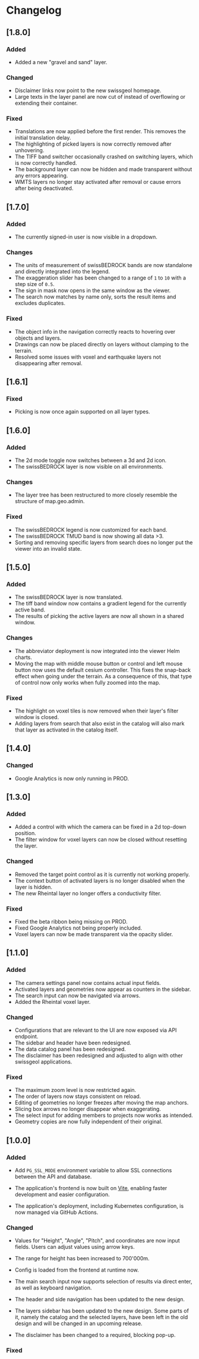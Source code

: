 # Changelog

## [1.8.0]
### Added
- Added a new "gravel and sand" layer.

### Changed
- Disclaimer links now point to the new swissgeol homepage.
- Large texts in the layer panel are now cut of instead of overflowing or extending their container.

### Fixed
- Translations are now applied before the first render.
  This removes the initial translation delay.
- The highlighting of picked layers is now correctly removed after unhovering.
- The TIFF band switcher occasionally crashed on switching layers, which is now correctly handled.
- The background layer can now be hidden and made transparent without any errors appearing.
- WMTS layers no longer stay activated after removal or cause errors after being deactivated.


## [1.7.0]

### Added
- The currently signed-in user is now visible in a dropdown.

### Changes
- The units of measurement of swissBEDROCK bands are now standalone and directly integrated into the legend.
- The exaggeration slider has been changed to a range of `1` to `10` with a step size of `0.5`.
- The sign in mask now opens in the same window as the viewer.
- The search now matches by name only, sorts the result items and excludes duplicates.

### Fixed
- The object info in the navigation correctly reacts to hovering over objects and layers.
- Drawings can now be placed directly on layers without clamping to the terrain.
- Resolved some issues with voxel and earthquake layers not disappearing after removal.

## [1.6.1]

### Fixed
- Picking is now once again supported on all layer types.

## [1.6.0]

### Added
- The 2d mode toggle now switches between a 3d and 2d icon.
- The swissBEDROCK layer is now visible on all environments.

### Changes
- The layer tree has been restructured to more closely resemble the structure of map.geo.admin.

### Fixed
- The swissBEDROCK legend is now customized for each band.
- The swissBEDROCK TMUD band is now showing all data >3.
- Sorting and removing specific layers from search does no longer put the viewer into an invalid state.

## [1.5.0]

### Added
- The swissBEDROCK layer is now translated.
- The tiff band window now contains a gradient legend for the currently active band.
- The results of picking the active layers are now all shown in a shared window.

### Changes
- The abbreviator deployment is now integrated into the viewer Helm charts.
- Moving the map with middle mouse button or control and left mouse button now uses the default cesium controller.
  This fixes the snap-back effect when going under the terrain.
  As a consequence of this, that type of control now only works when fully zoomed into the map.

### Fixed
- The highlight on voxel tiles is now removed when their layer's filter window is closed.
- Adding layers from search that also exist in the catalog will also mark that layer as activated in the catalog itself.

## [1.4.0]

### Changed
- Google Analytics is now only running in PROD.

## [1.3.0]

### Added
- Added a control with which the camera can be fixed in a 2d top-down position.
- The filter window for voxel layers can now be closed without resetting the layer.

### Changed
- Removed the target point control as it is currently not working properly.
- The context button of activated layers is no longer disabled when the layer is hidden.
- The new Rheintal layer no longer offers a conductivity filter.

### Fixed
- Fixed the beta ribbon being missing on PROD.
- Fixed Google Analytics not being properly included.
- Voxel layers can now be made transparent via the opacity slider.

## [1.1.0]

### Added
- The camera settings panel now contains actual input fields.
- Activated layers and geometries now appear as counters in the sidebar.
- The search input can now be navigated via arrows.
- Added the Rheintal voxel layer.

### Changed
- Configurations that are relevant to the UI are now exposed via API endpoint.
- The sidebar and header have been redesigned.
- The data catalog panel has been redesigned.
- The disclaimer has been redesigned and adjusted to align with other swissgeol applications.

### Fixed
- The maximum zoom level is now restricted again.
- The order of layers now stays consistent on reload.
- Editing of geometries no longer freezes after moving the map anchors.
- Slicing box arrows no longer disappear when exaggerating.
- The select input for adding members to projects now works as intended.
- Geometry copies are now fully independent of their original.

## [1.0.0]

### Added
- Add `PG_SSL_MODE` environment variable to allow SSL connections between the API and database.

- The application's frontend is now built on [Vite](https://vite.dev/),
  enabling faster development and easier configuration.

- The application's deployment, including Kubernetes configuration,
  is now managed via GitHub Actions.


### Changed
- Values for "Height", "Angle", "Pitch", and coordinates are now input fields. Users can adjust values using arrow keys.

- The range for height has been increased to 700'000m.

- Config is loaded from the frontend at runtime now.

- The main search input now supports selection of results
  via direct enter, as well as keyboard navigation.

- The header and side navigation has been updated to the new design.

- The layers sidebar has been updated to the new design.
  Some parts of it, namely the catalog and the selected layers,
  have been left in the old design and will be changed
  in an upcoming release. 

- The disclaimer has been changed to a required, blocking pop-up.

### Fixed
